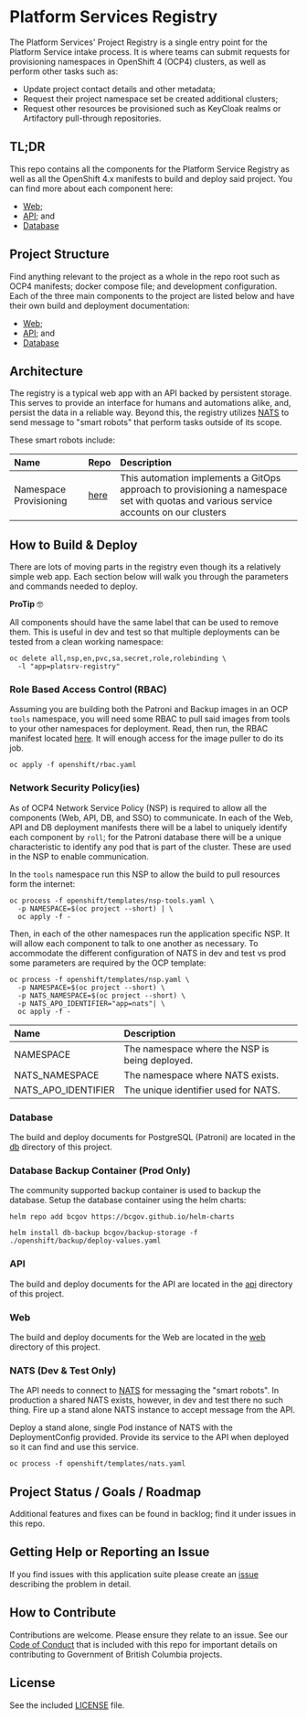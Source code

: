 # Platform Services Registry

The Platform Services' Project Registry is a single entry point for the Platform Service intake process. It is where teams can submit requests for provisioning namespaces in OpenShift 4 (OCP4) clusters, as well as perform other tasks such as:
* Update project contact details and other metadata;
* Request their project namespace set be created additional clusters;
* Request other resources be provisioned such as KeyCloak realms or Artifactory pull-through repositories.

## TL;DR

This repo contains all the components for the Platform Service Registry as well as all the OpenShift 4.x manifests to build and deploy said project. You can find more about each component here:
* [Web](./web/README.md);
* [API](./api/README.md); and
* [Database](./db/README.md)

## Project Structure

Find anything relevant to the project as a whole in the repo root such as OCP4 manifests; docker compose file; and development configuration. Each of the three main components to the project are listed below and have their own build and deployment documentation:

* [Web](./web/README.md);
* [API](./api/README.md); and
* [Database](./db/README.md)

## Architecture

The registry is a typical web app with an API backed by persistent storage. This serves to provide an interface for humans and automations alike, and, persist the data in a reliable way. Beyond this, the registry utilizes [NATS](https://nats.io/) to send message to "smart robots" that perform tasks outside of its scope.

These smart robots include:

| Name                   | Repo | Description | 
| :--------------------- | :--- | :-----------|
| Namespace Provisioning | [here](https://github.com/bcgov-c/devops-fulfillment-pipeline) |This automation implements a GitOps approach to provisioning a namespace set with quotas and various service accounts on our clusters | 

## How to Build & Deploy

There are lots of moving parts in the registry even though its a relatively simple web app. Each section below will walk you through the parameters and commands needed to deploy.

**ProTip** 🤓

All components should have the same label that can be used to remove them. This is useful in dev and test so that multiple deployments can be tested from a clean working namespace:

```console
oc delete all,nsp,en,pvc,sa,secret,role,rolebinding \
  -l "app=platsrv-registry"
```

### Role Based Access Control (RBAC)

Assuming you are building both the Patroni and Backup images in an OCP `tools` namespace, you will need some RBAC to pull said images from tools to your other namespaces for deployment. Read, then run, the RBAC manifest located [here](./openshift/rbac.yaml). It will enough access for the image puller to do its job.

```console
oc apply -f openshift/rbac.yaml
```

### Network Security Policy(ies)

As of OCP4 Network Service Policy (NSP) is required to allow all the components (Web, API, DB, and SSO) to communicate. In each of the Web, API and DB deployment manifests there will be a label to uniquely identify each component by `roll`; for the Patroni database there will be a unique characteristic to identify any pod that is part of the cluster. These are used in the NSP to enable communication.

In the `tools` namespace run this NSP to allow the build to pull resources form the internet:

```console
oc process -f openshift/templates/nsp-tools.yaml \
  -p NAMESPACE=$(oc project --short) | \
  oc apply -f -
```

Then, in each of the other namespaces run the application specific NSP. It will allow each component to talk to one another as necessary. To accommodate the different configuration of NATS in dev and test vs prod some parameters are required by the OCP template:

```console
oc process -f openshift/templates/nsp.yaml \
  -p NAMESPACE=$(oc project --short) \
  -p NATS_NAMESPACE=$(oc project --short) \
  -p NATS_APO_IDENTIFIER="app=nats"| \
  oc apply -f -
```

| Name                   | Description | 
| :--------------------- | :-----------|
| NAMESPACE              | The namespace where the NSP is being deployed. |
| NATS_NAMESPACE         | The namespace where NATS exists. |
| NATS_APO_IDENTIFIER    | The unique identifier used for NATS. |

### Database

The build and deploy documents for PostgreSQL (Patroni) are located in the [db](./db) directory of this project.

### Database Backup Container (Prod Only)

The community supported backup container is used to backup the database. Setup the database container using the helm charts:

```console
helm repo add bcgov https://bcgov.github.io/helm-charts

helm install db-backup bcgov/backup-storage -f ./openshift/backup/deploy-values.yaml
```

### API

The build and deploy documents for the API are located in the [api](./api) directory of this project.

### Web

The build and deploy documents for the Web are located in the [web](./web) directory of this project.

### NATS (Dev & Test Only)

The API needs to connect to [NATS](https://nats.io) for messaging the "smart robots". In production a shared NATS exists, however, in dev and test there no such thing. Fire up a stand alone NATS instance to accept message from the API.

Deploy a stand alone, single Pod instance of NATS with the DeploymentConfig provided. Provide its service to the API when deployed so it can find and use this service.

```console
oc process -f openshift/templates/nats.yaml
```

## Project Status / Goals / Roadmap

Additional features and fixes can be found in backlog; find it under issues in this repo.

## Getting Help or Reporting an Issue

If you find issues with this application suite please create an [issue](https://github.com/bcgov/secure-image-app/issues) describing the problem in detail.

## How to Contribute

Contributions are welcome. Please ensure they relate to an issue. See our 
[Code of Conduct](./CODE-OF-CONDUCT.md) that is included with this repo for important details on contributing to Government of British Columbia projects. 

## License

See the included [LICENSE](./LICENSE) file.
